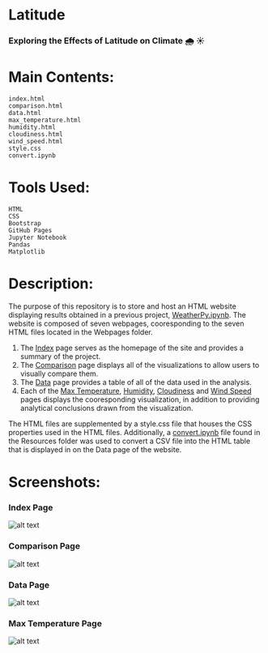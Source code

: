 # Latitude
### Exploring the Effects of Latitude on Climate 🌧 ☀️


# Main Contents:
    index.html
    comparison.html
    data.html
    max_temperature.html
    humidity.html
    cloudiness.html
    wind_speed.html
    style.css
    convert.ipynb
# Tools Used:
    HTML
    CSS
    Bootstrap
    GitHub Pages
    Jupyter Notebook
    Pandas
    Matplotlib
# Description:
The purpose of this repository is to store and host an HTML website displaying results obtained in a previous project, [WeatherPy.ipynb](https://github.com/blhawkins/Latitude/blob/master/Resources/WeatherPy.ipynb). The website is composed of seven webpages, cooresponding to the seven HTML files located in the Webpages folder.

1. The [Index](https://blhawkins.github.io/Latitude/Webpages/index.html) page serves as the homepage of the site and provides a summary of the project.
2. The [Comparison](https://blhawkins.github.io/Latitude/Webpages/comparison.html) page displays all of the visualizations to allow users to visually compare them.
3. The [Data](https://blhawkins.github.io/Latitude/Webpages/data.html) page provides a table of all of the data used in the analysis.
4. Each of the [Max Temperature](https://blhawkins.github.io/Latitude/Webpages/max_temperature.html), [Humidity](https://blhawkins.github.io/Latitude/Webpages/humidity.html), [Cloudiness](https://blhawkins.github.io/Latitude/Webpages/cloudiness.html) and [Wind Speed](https://blhawkins.github.io/Latitude/Webpages/wind_speed.html) pages displays the cooresponding visualization, in addition to providing analytical conclusions drawn from the visualization.

The HTML files are supplemented by a style.css file that houses the CSS properties used in the HTML files. Additionally, a [convert.ipynb](https://github.com/blhawkins/Latitude/blob/master/Resources/convert.ipynb) file found in the Resources folder was used to convert a CSV file into the HTML table that is displayed in on the Data page of the website.

# Screenshots:
### Index Page
![alt text](https://github.com/blhawkins/Latitude/blob/master/Screenshots/index.png 'Screenshot of Index Page')

### Comparison Page
![alt text](https://github.com/blhawkins/Latitude/blob/master/Screenshots/comparison.png 'Screenshot of Comparison Page')

### Data Page
![alt text](https://github.com/blhawkins/Latitude/blob/master/Screenshots/data.png 'Screenshot of Data Page')

### Max Temperature Page
![alt text](https://github.com/blhawkins/Latitude/blob/master/Screenshots/max_temperature.png 'Screenshot of Max Temperature Page')
